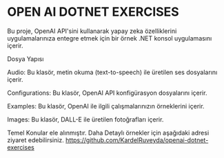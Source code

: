 # OPEN AI DOTNET EXERCISES


Bu proje, OpenAI API'sini kullanarak yapay zeka özelliklerini uygulamalarınıza entegre etmek için bir örnek .NET konsol uygulamasını içerir.

Dosya Yapısı

Audio: Bu klasör, metin okuma (text-to-speech) ile üretilen ses dosyalarını içerir.

Configurations: Bu klasör, OpenAI API konfigürasyon dosyalarını içerir.

Examples: Bu klasör, OpenAI ile ilgili çalışmalarınızın örneklerini içerir.

Images: Bu klasör, DALL-E ile üretilen fotoğrafları içerir.


Temel Konular ele alınmıştır. Daha Detaylı örnekler için aşağıdaki adresi ziyaret edebilirsiniz.
https://github.com/KardelRuveyda/openai-dotnet-exercises
